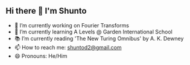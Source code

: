## Hi there 👋 I'm Shunto


- 🔭 I’m currently working on Fourier Transforms
- 🌱 I’m currently learning A Levels @ Garden International School
- 📚 I’m currently reading 'The New Turing Omnibus' by A. K. Dewney
- 📫 How to reach me: shuntod2@gmail.com
- 😄 Pronouns: He/Him
